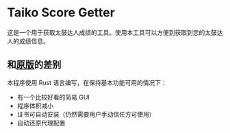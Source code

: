 # Taiko Score Getter

这是一个用于获取太鼓达人成绩的工具。使用本工具可以方便到获取到您的太鼓达人的成绩信息。

## 和[原版](https://github.com/donnote/taiko_score_getter_cn)的差别

本程序使用 Rust 语言编写，在保持基本功能可用的情况下：

- 有一个比较好看的简易 GUI
- 程序体积减小
- 证书可自动安装（仍然需要用户手动信任方可使用）
- 自动还原代理配置
